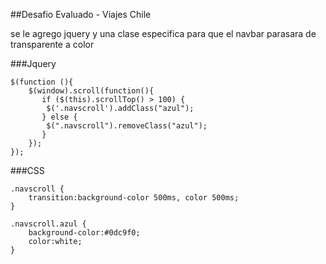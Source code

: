 ##Desafio Evaluado - Viajes Chile

se le agrego jquery y una clase especifica para que el navbar parasara de transparente a color

###Jquery
```
$(function (){
    $(window).scroll(function(){
       if ($(this).scrollTop() > 100) {
        $('.navscroll').addClass("azul");
       } else {
        $(".navscroll").removeClass("azul");
       }
    });
});
```

###CSS
```
.navscroll {
    transition:background-color 500ms, color 500ms;
}

.navscroll.azul {
    background-color:#0dc9f0;
    color:white;
}
```
